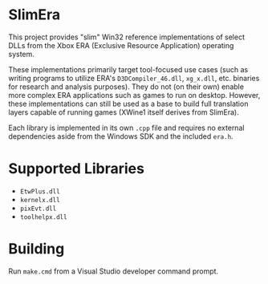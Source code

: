 # SlimEra
This project provides "slim" Win32 reference implementations of select DLLs from the Xbox ERA (Exclusive Resource Application) operating system.

These implementations primarily target tool-focused use cases (such as writing programs to utilize ERA's `D3DCompiler_46.dll`, `xg_x.dll`, etc. binaries for research and analysis purposes). They do not (on their own) enable more complex ERA applications such as games to run on desktop. However, these implementations can still be used as a base to build full translation layers capable of running games (XWine1 itself derives from SlimEra).

Each library is implemented in its own `.cpp` file and requires no external dependencies aside from the Windows SDK and the included `era.h`.

# Supported Libraries
* `EtwPlus.dll`
* `kernelx.dll`
* `pixEvt.dll`
* `toolhelpx.dll`

# Building
Run `make.cmd` from a Visual Studio developer command prompt.
